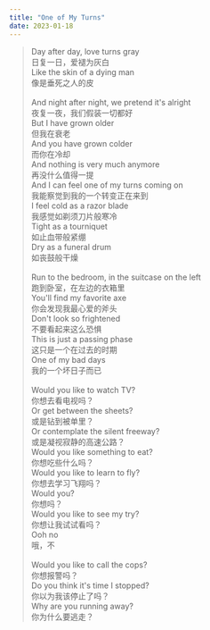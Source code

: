 ```yaml
---
title: "One of My Turns"
date: 2023-01-18
---
```


>Day after day, love turns gray\
日复一日，爱褪为灰白\
Like the skin of a dying man\
像是垂死之人的皮\
<br>And night after night, we pretend it's alright\
夜复一夜，我们假装一切都好\
But I have grown older\
但我在衰老\
And you have grown colder\
而你在冷却\
And nothing is very much anymore\
再没什么值得一提\
And I can feel one of my turns coming on\
我能察觉到我的一个转变正在来到\
I feel cold as a razor blade\
我感觉如剃须刀片般寒冷\
Tight as a tourniquet\
如止血带般紧绷\
Dry as a funeral drum\
如丧鼓般干燥\
<br>Run to the bedroom, in the suitcase on the left\
跑到卧室，在左边的衣箱里\
You'll find my favorite axe\
你会发现我最心爱的斧头\
Don't look so frightened\
不要看起来这么恐惧\
This is just a passing phase\
这只是一个在过去的时期\
One of my bad days\
我的一个坏日子而已\
<br>Would you like to watch TV?\
你想去看电视吗？\
Or get between the sheets?\
或是钻到被单里？\
Or contemplate the silent freeway?\
或是凝视寂静的高速公路？\
Would you like something to eat?\
你想吃些什么吗？\
Would you like to learn to fly?\
你想去学习飞翔吗？\
Would you?\
你想吗？\
Would you like to see my try?\
你想让我试试看吗？\
Ooh no\
哦，不\
<br>Would you like to call the cops?\
你想报警吗？\
Do you think it's time I stopped?\
你以为我该停止了吗？\
Why are you running away?\
你为什么要逃走？ 